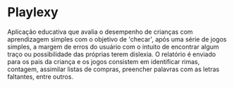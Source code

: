 # Playlexy
Aplicação educativa que avalia o desempenho de crianças com aprendizagem simples com o objetivo de 'checar', após uma série de jogos simples, a margem de erros do usuário com o intuito de encontrar algum traço ou possibilidade das próprias terem dislexia. O relatório é enviado para os pais da criança e os jogos consistem em identificar rimas, contagem, assimilar listas de compras, preencher palavras com as letras faltantes, entre outros.
